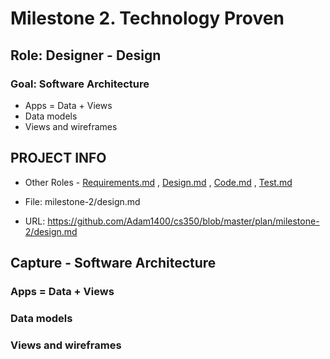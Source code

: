 # Milestone 2. Technology Proven

## Role: Designer - Design

### Goal: Software Architecture

* Apps = Data + Views
* Data models
* Views and wireframes

## PROJECT INFO


* Other Roles - [Requirements.md](https://github.com/Adam1400/cs350/blob/master/plan/milestone-2/code.md)
, [Design.md](Design.md)
, [Code.md](Code.md)
, [Test.md](Test.md)



* File: milestone-2/design.md

* URL: https://github.com/Adam1400/cs350/blob/master/plan/milestone-2/design.md



## Capture - Software Architecture



### Apps = Data + Views


### Data models


### Views and wireframes
